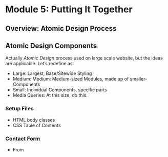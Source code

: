 # Module 5: Putting It Together

## Overview: Atomic Design Process 

## Atomic Design Components
Actually _Atomic Design_ process used on large scale website, but the ideas are applicable. Let’s redefine as: 

* Large: Largest, Base/Sitewide Styling
* Medium: Medium: Medium-sized Modules, made up of smaller-Components
* Small: Individual Components, specific parts
* Media Queries: At this size, do this. 

### Setup Files
* HTML body classes
* CSS Table of Contents

### Contact Form
* From
